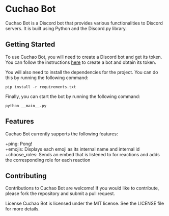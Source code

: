 # Cuchao Bot
Cuchao Bot is a Discord bot that provides various functionalities to Discord servers. It is built using Python and the Discord.py library.

## Getting Started
To use Cuchao Bot, you will need to create a Discord bot and get its token. You can follow the instructions [here](https://discordpy.readthedocs.io/en/stable/discord.html) to create a bot and obtain its token.


You will also need to install the dependencies for the project. You can do this by running the following command:

```
pip install -r requirements.txt
```

Finally, you can start the bot by running the following command:

```
python __main__.py
```

## Features
Cuchao Bot currently supports the following features:

+ping: Pong!  
+emojis: Displays each emoji as its internal name and internal id
+choose_roles: Sends an embed that is listened to for reactions and adds the corresponding role for each reaction

## Contributing
Contributions to Cuchao Bot are welcome! If you would like to contribute, please fork the repository and submit a pull request.

License
Cuchao Bot is licensed under the MIT license. See the LICENSE file for more details.
